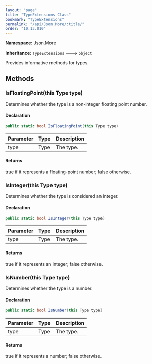 ```yaml
---
layout: "page"
title: "TypeExtensions Class"
bookmark: "TypeExtensions"
permalink: "/api/Json.More/:title/"
order: "10.13.010"
---
```

**Namespace:** Json.More

**Inheritance:**
`TypeExtensions`
 🡒 
`object`

Provides informative methods for types.

## Methods

### IsFloatingPoint(this Type type)

Determines whether the type is a non-integer floating point number.

#### Declaration

```c#
public static bool IsFloatingPoint(this Type type)
```

| Parameter | Type | Description |
|---|---|---|
| type | Type | The type. |


#### Returns

true if it represents a floating-point number; false otherwise.

### IsInteger(this Type type)

Determines whether the type is considered an integer.

#### Declaration

```c#
public static bool IsInteger(this Type type)
```

| Parameter | Type | Description |
|---|---|---|
| type | Type | The type. |


#### Returns

true if it represents an integer; false otherwise.

### IsNumber(this Type type)

Determines whether the type is a number.

#### Declaration

```c#
public static bool IsNumber(this Type type)
```

| Parameter | Type | Description |
|---|---|---|
| type | Type | The type. |


#### Returns

true if it represents a number; false otherwise.

